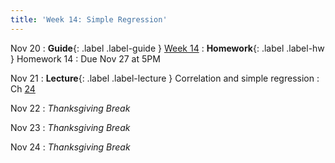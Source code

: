 ```yaml
---
title: 'Week 14: Simple Regression'
---
```


Nov 20
: **Guide**{: .label .label-guide } [Week 14](/assets/guides/week14.pdf)
: **Homework**{: .label .label-hw } Homework 14
    : Due Nov 27 at 5PM

Nov 21
: **Lecture**{: .label .label-lecture } Correlation and simple regression
    : Ch [24](http://prob140.org/textbook/content/Chapter_24/00_Simple_Linear_Regression.html)

Nov 22
: *Thanksgiving Break*

Nov 23
: *Thanksgiving Break*

Nov 24
: *Thanksgiving Break*